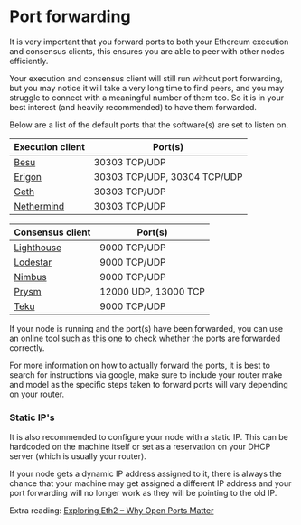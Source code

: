 # Port forwarding

It is very important that you forward ports to both your Ethereum execution and consensus clients, this ensures you are able to peer with other nodes efficiently.

Your execution and consensus client will still run without port forwarding, but you may notice it will take a very long time to find peers, and you may struggle to connect with a meaningful number of them too. So it is in your best interest (and heavily recommended) to have them forwarded.

Below are a list of the default ports that the software(s) are set to listen on.&#x20;

| Execution client                                                                                              | Port(s)                      |
| ------------------------------------------------------------------------------------------------------------- | ---------------------------- |
| [Besu](https://besu.hyperledger.org/en/stable/public-networks/how-to/connect/configure-ports/#p2p-networking) | 30303 TCP/UDP                |
| [Erigon](https://github.com/ledgerwatch/erigon#default-ports-and-protocols--firewalls)                        | 30303 TCP/UDP, 30304 TCP/UDP |
| [Geth](https://geth.ethereum.org/docs/fundamentals/security#networking-security)                              | 30303 TCP/UDP                |
| [Nethermind](https://docs.nethermind.io/nethermind/ethereum-client/configuration/network)                     | 30303 TCP/UDP                |



| Consensus client                                                                                            | Port(s)              |
| ----------------------------------------------------------------------------------------------------------- | -------------------- |
| [Lighthouse](https://lighthouse-book.sigmaprime.io/advanced\_networking.html#nat-traversal-port-forwarding) | 9000 TCP/UDP         |
| [Lodestar](https://chainsafe.github.io/lodestar/reference/cli/#beacon)                                      | 9000 TCP/UDP         |
| [Nimbus](https://nimbus.guide/networking.html)                                                              | 9000 TCP/UDP         |
| [Prysm](https://docs.prylabs.network/docs/prysm-usage/p2p-host-ip#incoming-p2p-connection-prerequisites)    | 12000 UDP, 13000 TCP |
| [Teku](https://docs.teku.consensys.net/Reference/CLI/CLI-Syntax/#p2p-port)                                  | 9000 TCP/UDP         |

If your node is running and the port(s) have been forwarded, you can use an online tool [such as this one](https://www.yougetsignal.com/tools/open-ports/) to check whether the ports are forwarded correctly.

For more information on how to actually forward the ports, it is best to search for instructions via google, make sure to include your router make and model as the specific steps taken to forward ports will vary depending on your router.

### Static IP's

It is also recommended to configure your node with a static IP. This can be hardcoded on the machine itself or set as a reservation on your DHCP server (which is usually your router).

If your node gets a dynamic IP address assigned to it, there is always the chance that your machine may get assigned a different IP address and your port forwarding will no longer work as they will be pointing to the old IP.



Extra reading: [Exploring Eth2 – Why Open Ports Matter](https://www.symphonious.net/2021/08/14/exploring-eth2-why-open-ports-matter/)
